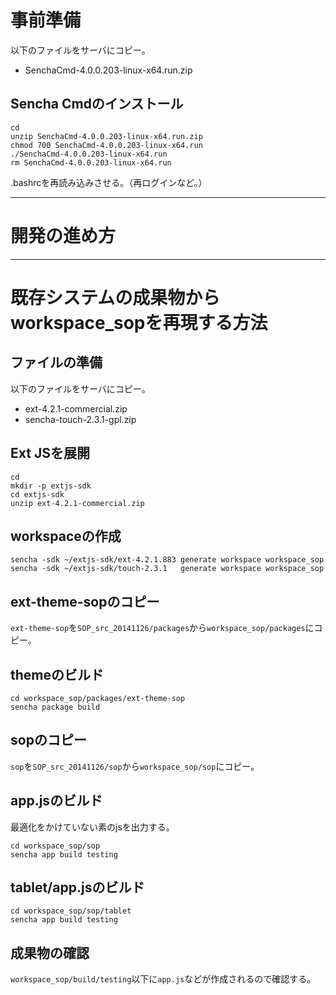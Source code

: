# 事前準備

以下のファイルをサーバにコピー。

* SenchaCmd-4.0.0.203-linux-x64.run.zip

## Sencha Cmdのインストール

```
cd
unzip SenchaCmd-4.0.0.203-linux-x64.run.zip
chmod 700 SenchaCmd-4.0.0.203-linux-x64.run
./SenchaCmd-4.0.0.203-linux-x64.run
rm SenchaCmd-4.0.0.203-linux-x64.run
```

.bashrcを再読み込みさせる。（再ログインなど。）

------------------------------------------------------------

# 開発の進め方



------------------------------------------------------------

# 既存システムの成果物からworkspace_sopを再現する方法

## ファイルの準備

以下のファイルをサーバにコピー。

* ext-4.2.1-commercial.zip
* sencha-touch-2.3.1-gpl.zip

## Ext JSを展開

```
cd
mkdir -p extjs-sdk
cd extjs-sdk
unzip ext-4.2.1-commercial.zip
```

## workspaceの作成

```
sencha -sdk ~/extjs-sdk/ext-4.2.1.883 generate workspace workspace_sop
sencha -sdk ~/extjs-sdk/touch-2.3.1   generate workspace workspace_sop
```

## ext-theme-sopのコピー

`ext-theme-sop`を`SOP_src_20141126/packages`から`workspace_sop/packages`にコピー。

## themeのビルド

```
cd workspace_sop/packages/ext-theme-sop
sencha package build
```

## sopのコピー

`sop`を`SOP_src_20141126/sop`から`workspace_sop/sop`にコピー。

## app.jsのビルド

最適化をかけていない素のjsを出力する。

```
cd workspace_sop/sop
sencha app build testing
```

## tablet/app.jsのビルド

```
cd workspace_sop/sop/tablet
sencha app build testing
```

## 成果物の確認

`workspace_sop/build/testing`以下に`app.js`などが作成されるので確認する。
